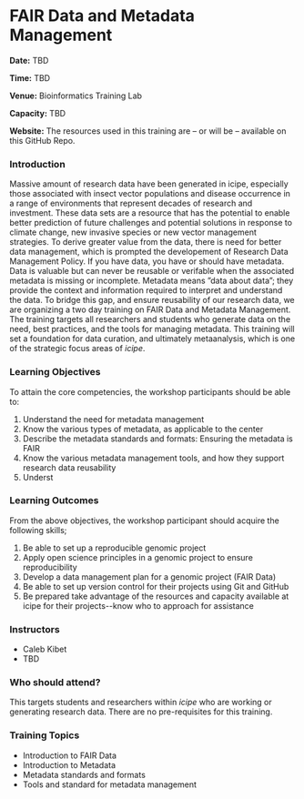# FAIR Data and Metadata Management

**Date:** TBD

**Time:** TBD

**Venue:** Bioinformatics Training Lab

**Capacity:** TBD

**Website:** The resources used in this training are – or will be – available on this GitHub Repo.

### Introduction
Massive amount of research data have been generated in icipe, especially those associated with insect vector populations and disease occurrence in a range of environments that represent decades of research and investment. These data sets are a resource that has the potential to enable better prediction of future challenges and potential solutions in response to climate change, new invasive species or new vector management strategies. To derive greater value from the data, there is need for better data management, which is prompted the developement of Research Data Management Policy. If you have data, you have or should have metadata. Data is valuable but can never be reusable or verifable when the associated metadata is missing or incomplete. Metadata means ”data about data”; they provide the context and information required to interpret and understand the data. To bridge this gap, and ensure reusability of our research  data, we are organizing a two day training on FAIR Data and Metadata Management. The training targets all researchers and students who generate data on the need, best practices, and the tools for managing metadata. This training will  set a foundation for data curation, and ultimately metaanalysis, which is one of the strategic focus areas of *icipe*. 


### Learning Objectives
To attain the core competencies, the workshop participants should be able to:
1. Understand the need for metadata management
2. Know the various types of metadata, as applicable to the center
3. Describe the metadata standards and formats: Ensuring the metadata is FAIR
4. Know the various metadata management tools, and how they support research data reusability
5. Underst


### Learning Outcomes
From the above objectives, the workshop participant should acquire the following skills;
1. Be able to set up a reproducible genomic project
2. Apply open science principles in a genomic project to ensure reproducibility
3. Develop a data management plan for a genomic project (FAIR Data)
4. Be able to set up version control for their projects using Git and GitHub
5. Be prepared take advantage of the resources and capacity available at icipe for their projects--know who to approach for assistance

### Instructors
- Caleb Kibet
- TBD
### Who should attend?

This targets students and researchers within *icipe* who are working or generating research data. There are no pre-requisites for this training. 

### Training Topics
- Introduction to FAIR Data
- Introduction to Metadata
- Metadata standards and formats
- Tools and standard for metadata management
